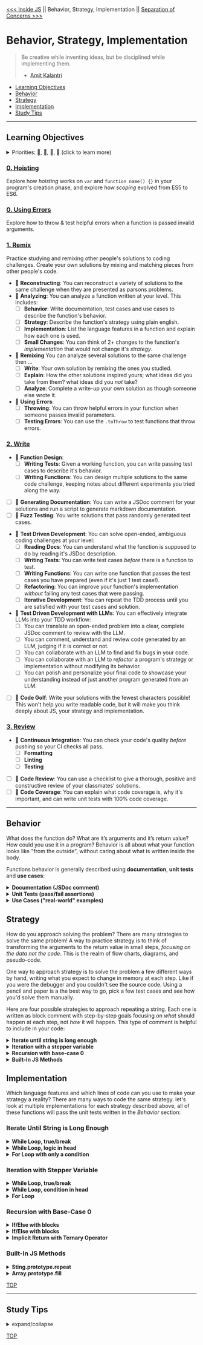 [<<< Inside JS](https://github.com/DeNepo/inside-js) || Behavior, Strategy, Implementation || [Separation of Concerns >>>](https://github.com/DeNepo/separation-of-concerns)

# Behavior, Strategy, Implementation

> Be creative while inventing ideas, but be disciplined while implementing them.
>
> - [Amit Kalantri](https://amitkalantri.com/tag/quotes-about-creativity/)

- [Learning Objectives](#learning-objectives)
- [Behavior](#behavior)
- [Strategy](#strategy)
- [Implementation](#implementation)
- [Study Tips](#study-tips)

---

## Learning Objectives

<details>
<summary>Priorities: 🥚, 🐣, 🐥, 🐔 (click to learn more)</summary>
<br>

There is a lot to learn in this repository. If you can't master all the material
at once, that's expected! Anything you don't master now will always be waiting
for you to review when you need it. These 4 emoji's will help you prioritize
your study time and to measure your progress:

- 🥚: Understanding this material is required, it covers the base skills you'll
  need to move on. You do not need to finish all of them but should feel
  comfortable that you could with enough time.
- 🐣: You have started all of these exercises and feel you could complete them
  all if you just had more time. It may not be easy for you but with effort you
  can make it through.
- 🐥: You have studied the examples and started some exercises if you had time.
  You should have a big-picture understanding of these concepts/skills, but may
  not be confident completing the exercises.
- 🐔: These concepts or skills are not necessary but are related to this module.
  If you are finished with 🥚, 🐣 and 🐥 you can use the 🐔 exercises to push
  yourself without getting distracted from the module's main objectives.

---

</details>

### [0. Hoisting](./0-hoisting)

Explore how _hoisting_ works on `var` and `function name() {}` in your program's creation phase, and explore how _scoping_ evolved from ES5 to ES6.

### [0. Using Errors](./0-using-errors)

Explore how to throw & test helpful errors when a function is passed invalid arguments.

### [1. Remix](./1-remix/)

Practice studying and remixing other people's solutions to coding challenges. Create your own solutions by mixing and matching pieces from other people's code.

- 🐣 **Reconstructing**: You can reconstruct a variety of solutions to the same challenge when they are presented as parsons problems.
- 🐣 **Analyzing**: You can analyze a function written at your level. This includes:
  - [ ] **Behavior**: Write documentation, test cases and use cases to describe the function's behavior.
  - [ ] **Strategy**: Describe the function's strategy using plain english.
  - [ ] **Implementation**: List the language features in a function and explain how each one is used.
  - [ ] **Small Changes**: You can think of 2+ changes to the function's _implementation_ that would not change it's _strategy_.
- 🐣 **Remixing** You can analyze several solutions to the same challenge then ...
  - [ ] **Write**: Your own solution by remixing the ones you studied.
  - [ ] **Explain**: How the other solutions inspired yours; what ideas did you take from them? what ideas did you _not_ take?
  - [ ] **Analyze**: Complete a write-up your own solution as though someone else wrote it.
- 🐥 **Using Errors**:
  - [ ] **Throwing**: You can throw helpful errors in your function when someone passes invalid parameters.
  - [ ] **Testing Errors**: You can use the `.toThrow` to test functions that throw errors.

### [2. Write](./2-write/)

- 🐣 **Function Design**:
  - [ ] **Writing Tests**: Given a working function, you can write passing test cases to describe it's behavior.
  - [ ] **Writing Functions**: You can design multiple solutions to the same code challenge, keeping notes about different experiments you tried along the way.
- [ ] 🐣 **Generating Documentation**: You can write a JSDoc comment for your solutions and run a script to generate markdown documentation.
- [ ] 🐣 **Fuzz Testing**: You write solutions that pass randomly generated test cases.
- 🐥 **Test Driven Development**: You can solve open-ended, ambiguous coding challenges at your level:
  - [ ] **Reading Docs**: You can understand what the function is supposed to do by reading it's JSDoc description.
  - [ ] **Writing Tests**: You can write test cases _before_ there is a function to test.
  - [ ] **Writing Functions**: You can write one function that passes the test cases you have prepared (even if it's just 1 test case!).
  - [ ] **Refactoring**: You can improve your function's implementation _without_ failing any test cases that were passing.
  - [ ] **Iterative Development**: You can repeat the TDD process until you are satisfied with your test cases and solution.
- 🐥 **Test Driven Development with LLMs**:  You can effectively integrate LLMs into your TDD workflow:
  - [ ] You can translate an open-ended problem into a clear, complete JSDoc comment to review with the LLM.
  - [ ] You can comment, understand and review code generated by an LLM, judging if it is correct or not.
  - [ ] You can collaborate with an LLM to find and fix bugs in your code.
  - [ ] You can collaborate with an LLM to _refactor_ a program's strategy or implementation without modifying its behavior.
  - [ ] You can polish and personalize your final code to showcase your understanding instead of just another program generated from an LLM.
- [ ] 🐔 **Code Golf**: Write your solutions with the fewest characters possible! This won't help you write readable code, but it will make you think deeply about JS, your strategy and implementation.

### [3. Review](./3-review/)

- 🐣 **Continuous Integration**: You can check your code's quality _before_ pushing so your CI checks all pass.
  - [ ] **Formatting**
  - [ ] **Linting**
  - [ ] **Testing**
- [ ] 🐣 **Code Review**: You can use a checklist to give a thorough, positive and constructive review of your classmates' solutions.
- [ ] 🐔 **Code Coverage**: You can explain what code coverage is, why it's important, and can write unit tests with 100% code coverage.

---

## Behavior

What does the function do? What are it’s arguments and it’s return value? How could you use it in a program? Behavior is all about what your function looks like "from the outside", without caring about what is written inside the body.

Functions behavior is generally described using **documentation**, **unit tests** and **use cases**:

<details>
<summary><strong>Documentation (JSDoc comment)</strong></summary>

```js
/**
 * Repeats a string a specific number of times.
 *
 * @param {string} [text=''] - the string to repeat. defaults to empty string
 * @param {number} [repetitions=1] - how many times to repeat. defaults to 1
 *  Repetitions cannot be negative, and must be an integer.
 *
 * @return {string} The text repeated as many times as repetitions.
 */
```

</details>

<details>
<summary><strong>Unit Tests (pass/fail assertions)</strong></summary>

```js
import { repeatString } from './repeat-string.js';

describe('repeats a string any number of times:', () => {
  describe('an empty string', () => {
    it('should repeat "" 0 times', () => {
      expect(repeatString('', 0)).toEqual('');
    });
    it('should repeat "" 10 times', () => {
      expect(repeatString('', 10)).toEqual('');
    });
    it('should repeat "" 100 times', () => {
      expect(repeatString('', 100)).toEqual('');
    });
  });
  describe('zero repetitions', () => {
    it('a non-empty string repeated 0 times -> ""', () => {
      expect(repeatString('asdf', 0)).toEqual('');
    });
    it('a longer string repeated 0 times -> ""', () => {
      expect(repeatString('tommywalk', 0)).toEqual('');
    });
  });
  describe('standard use cases', () => {
    it('should repeat a phrase 3 times', () => {
      expect(repeatString('go to school', 3)).toEqual(
        'go to schoolgo to schoolgo to school'
      );
    });
    it('should repeat phrases with punctuation', () => {
      expect(repeatString('"Go!", said Dr. Seuss?', 2)).toEqual(
        '"Go!", said Dr. Seuss?"Go!", said Dr. Seuss?'
      );
    });
    it('should repeat strings with special characters', () => {
      expect(repeatString('\\ \n \t s', 2)).toEqual('\\ \n \t s\\ \n \t s');
    });
  });
  describe('default values', () => {
    it('should repeat 1 time by default (second parameter)', () => {
      expect(repeatString('asdf')).toEqual('asdf');
    });
    it('should repeat "" by default (first parameter)', () => {
      expect(repeatString()).toEqual('');
    });
  });
});
```

</details>

<details>
<summary><strong>Use Cases ("real-world" examples)</strong></summary>

```js
import { repeatString } from './repeat-string.js';

const userString = document.getElementById('user-text').value;
const userRepetitions = Number(document.getElementById('user-number').value);

const repeatedInput = repeatString(userString, userRepetitions);

document.getElementById('display-repeated').innerText = repeatedInput;
```

</details>

## Strategy

How do you approach solving the problem? There are many strategies to solve the same problem! A way to practice strategy is to think of transforming the arguments to the return value in small steps, _focusing on the data not the code_. This is the realm of flow charts, diagrams, and pseudo-code.

One way to approach strategy is to solve the problem a few different ways by hand, writing what you expect to change in memory at each step. Like if you were the debugger and you couldn't see the source code. Using a pencil and paper is a the best way to go, pick a few test cases and see how you'd solve them manually.

Here are four possible strategies to approach repeating a string. Each one is written as block comment with step-by-step goals focusing on _what_ should happen at each step, not _how_ it will happen. This type of comment is helpful to include in your code:

<details>
<summary><strong>Iterate until string is long enough</strong></summary>

```js
/* iterating until the new string's length is correct

  repeatString(text, repetitions) =>
    1. calculate the final length for the new string
    2. create a new string to fill with many text's
    3. iterate as long as the new string is too short
      a. check if the new string is long enough
        stop if it is, keep going if it is not
      b. append text to the new string
      c. repeat
    return: the new repeated string

*/
```

</details>

<details>
<summary><strong>Iteration with a stepper variable</strong></summary>

```js
/* iterating over the number of repetitions

  repeatString(text, repetitions) =>
    1. create a new string to fill with many text's
    2. create a stepper variable, starting at 0
    3. iterate from 0 to repetitions
      a. check if stepper is still less than repetitions
        keep going if it is, otherwise stop iterating
      b. append text to the new string
      c. increment the stepper
      d. repeat
    return: the new repeated string

*/
```

</details>

<details>
<summary><strong>Recursion with base-case 0</strong></summary>

```js
/* recursion with base-case 0

  i'm using 0 as the base-case because that is the fewest possible repetitions
  zero repetitions is an empty string, so if repetitions is 0 it will return ''

  otherwise i'll need to combine the text with a string that has one fewer reptitions

  repeatString(text, repetitions) =>
    base-case: repetitions is 0
      return: an empty string
    recursive case: repetitions is greater than 0
      nextRepetitions = subtract one from repetitions
      recursedValue = recursively call repeatString with text and nextRepetitions
      return: text + recursedValue

*/
```

</details>

<details>
<summary><strong>Built-In JS Methods</strong></summary>

```js
/* use built-in .js methods

  repeatString(text, repetitions) =>
    1. make sure the data is the correct type and format for the method you're using
    2. use the method
    return: the result

*/
```

</details>

## Implementation

Which language features and which lines of code can you use to make your strategy a reality? There are many ways to code the same strategy. let's look at multiple implementations for each strategy described above, all of these functions will pass the unit tests written in the _Behavior_ section:

### Iterate Until String is Long Enough

</details>

<details>
<summary><strong>While Loop, true/break</strong></summary>

```js
/* unconventional and pretty old-school
  there is a lot of reinventing the wheel
  while loops are designed to check conditions, not iterate a fixed number of times
  this is not the simplest solution to read or maintain
*/
const repeatString = (text = '', repetitions = 1) => {
  const finalLength = text.length * repetitions;
  let repeatedText = '';
  while (true) {
    if (repeatedText.length === finalLength) {
      break;
    }
    repeatedText = repeatedText + text;
  }
  return repeatedText;
};
```

</details>

<details>
<summary><strong>While Loop, logic in head</strong></summary>

```js
/* the cleanest implementation for this strategy
  it uses the language feature designed for this type of strategy
*/
const repeatString = (text = '', repetitions = 1) => {
  const finalLength = text.length * repetitions;
  let repeatedText = '';
  while (repeatedText.length < finalLength) {
    repeatedText += text;
  }
  return repeatedText;
};
```

</details>

<details>
<summary><strong>For Loop with only a condition</strong></summary>

```js
/* not the best implementation, it's confusing to read
  this strategy does not use stepping, and for loops are designed for stepping
  implementing this strategy with a for loop is putting a square peg in a round hole

  when someone sees a for loop they expect it to be used like a for loop
  this implementation uses a for loop like a while loop
  the computer doesn't care, but the intention is confusing for other devs
*/
const repeatString = (text = '', repetitions = 1) => {
  const finalLength = text.length * repetitions;
  let repeatedText = '';
  for (; repeatedText.length < finalLength; ) {
    repeatedText += text;
  }
  return repeatedText;
};
```

</details>

### Iteration with Stepper Variable

<details>
<summary><strong>While Loop, true/break</strong></summary>

```js
/* unconventional and pretty old-school
  there is a lot of reinventing the wheel
  while loops are designed to check conditions, not iterate a fixed number of times
  this is not the simplest solution to read or maintain
*/
const repeatString = (text = '', repetitions = 1) => {
  let repeatedText = '';
  let count = 0;
  while (true) {
    if (count === repetitions) {
      break;
    }
    repeatedText += text;
    count++;
  }
  return repeatedText;
};
```

</details>

<details>
<summary><strong>While Loop, condition in head</strong></summary>

```js
/* a better way to use the while loop since the condition is known
  easier to read and more conventional than the previous implementation
  maybe you find this easier to read than a for loop
*/
const repeatString = (text = '', repetitions = 1) => {
  let repeatedText = '';
  let count = 0;
  while (count < repetitions) {
    repeatedText = repeatedText + text;
    count++;
  }
  return repeatedText;
};
```

</details>

<details>
<summary><strong>For Loop</strong></summary>

```js
/* the cleanest implementation for this strategy
  it uses the language feature designed for stepping
*/
const repeatString = (text = '', repetitions = 1) => {
  let repeatedText = '';
  for (let count = 0; count < repetitions; count++) {
    repeatedText += text;
  }
  return repeatedText;
};
```

</details>

### Recursion with Base-Case 0

<details>
<summary><strong>If/Else with blocks</strong></summary>

```js
// good old fashioned conditional blocks
//  it takes more space but can be more clear to read
const repeatString = (text = '', repetitions = 1) => {
  if (repetitions === 0) {
    return '';
  } else {
    return text + repeatString(text, repetitions - 1);
  }
};
```

</details>

<details>
<summary><strong>If/Else with blocks</strong></summary>

```js
// conditional statements without the blocks
//  shorter, but still with helpful keywords
const repeatString = (text = '', repetitions = 1) => {
  if (repetitions === 0) return '';
  else return text + repeatString(text, repetitions - 1);
};
```

</details>

<details>
<summary><strong>Implicit Return with Ternary Operator</strong></summary>

```js
// in all it's ES6 two-line glory
//  the shortest implementation, do you think it's easiest to read?
const repeatString = (text = '', repetitions = 1) =>
  repetitions === 0 ? '' : text + repeatString(text, nextRepetitions - 1);
```

</details>

### Built-In JS Methods

</details>

<details>
<summary><strong>Sting.prototype.repeat</strong></summary>

```js
// short and sweet, no room for mistakes
const repeatString = (text = '', repetitions = 1) => text.repeat(repetitions);
```

</details>

<details>
<summary><strong>Array.prototype.fill</strong></summary>

```js
// less clear and more complex, but still pretty clear to read
const repeatString = (text = '', repetitions = 1) => {
  const oneEntryPerRepetition = Array(repetitions).fill(text);
  const repeatedString = oneEntryPerRepetition.join('');
  return repeatedString;
};
```

</details>

[TOP](#behavior-strategy-implementation)

---

## Study Tips

<details>
<summary>expand/collapse</summary>
<br>

- Don't rush, understand! Programming is hard.
  - The examples and exercises will still be there to study later.
  - It's better to fail tests slowly and learn from your mistakes than to pass
    tests quickly and not understand why.
- Don't skip the examples! Understanding and experimenting with working code is
  a very effective way to learn programming.
- Write lots of comments in the examples and exercises. The code in this
  repository is yours to study, modify and re-use in projects.
- Practice
  [Pair Programming](https://home.hackyourfuture.be/students/study-tips/pair-programming):
  two people, one computer.
- Take a look through the
  [Learning From Code](https://home.hackyourfuture.be/students/study-tips/learning-from-code)
  guide for more study tips

### Hashtags

There's so many examples and exercises in this repository, it's easy to forget
of what you still need to finish or what you want to review again. Luckily
VSCode is really good at searching through folders of code.

You can write hashtags in your comments while you're studying, then search for
those hashtags later so you don't miss anything. Here's some ideas:

- `// #todo, still a few blanks left` - search for `#todo` in Study Lenses or
  VScode to find all the exercises you still need to study
- `// #review, coercion is confusing this again next week` - search for
  `#review` to find the files you need to study again
- ... anything goes! Find the hashtags that work for you

### Study Board

Creating a project board on your GitHub account for tracking your study at HYF
can help you keep track of everything you're learning. You can create the board
at this link: `https://github.com/your_user_name?tab=projects`.

These 4 columns may be helpful:

- **todo**: material you have not studied yet
- **studying**: material you are currently studying
- **to review**: material you want to review again in the future
- **learned**: material you know well enough that you could help your classmates
  learn it

</details>

[TOP](#behavior-strategy-implementation)
